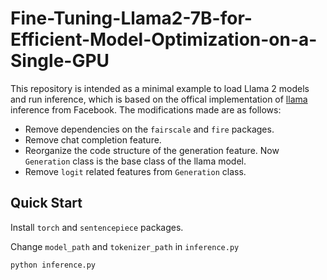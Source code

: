 # Fine-Tuning-Llama2-7B-for-Efficient-Model-Optimization-on-a-Single-GPU

This repository is intended as a minimal example to load Llama 2 models and run inference, which is based on the offical implementation of [llama](https://github.com/meta-llama/llama) inference from Facebook.
The modifications made are as follows:

* Remove dependencies on the `fairscale` and `fire` packages.
* Remove chat completion feature.
* Reorganize the code structure of the generation feature. Now `Generation` class is the base class of the llama model.
* Remove `logit` related features from `Generation` class.

## Quick Start
Install `torch` and `sentencepiece` packages.

Change `model_path` and `tokenizer_path` in `inference.py`

```
python inference.py
```
